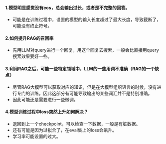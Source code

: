 #### 1.模型明显感觉没有eos，总会输出过长，或者是不完整的回答。
- 可能是在训练过程中，设置的模型的输入长度超过了最大长度，导致截断了，可能没有终止符号。
#### 2.如何提升RAG的召回率
- 先用LLM对query进行一个回复，用这个回复去搜索，一般会比直接用query搜索效果要好一些。
#### 3.利用RAG之后，可能一些特定领域中，LLM的一些用词不准确（RAG的一个缺点）
- 尽管RAG大模型可以获取对应的知识，但是在大模型组织语言的时候，没有进行专门的训练，因此这部分有可能导致输出的某些词汇并不是特别准确。
- 因此可能还是需要进行一些微调。
#### 4.模型训练过程中loss突然上升如何解决？
- 退回到上一个checkpoint，可以检查一下数据，一般是有脏数据。
- 还有可能是因为过拟合了，在eval集上的loss会飙升。
- 学习率可能设置的过大。
